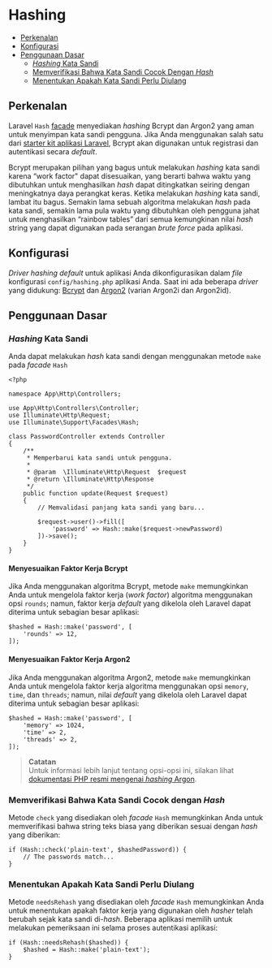 # Hashing

- [Perkenalan](#introduction)
- [Konfigurasi](#configuration)
- [Penggunaan Dasar](#basic-usage)
  - [_Hashing_ Kata Sandi](#hashing-passwords)
  - [Memverifikasi Bahwa Kata Sandi Cocok Dengan _Hash_](#verifying-that-a-password-matches-a-hash)
  - [Menentukan Apakah Kata Sandi Perlu Diulang](#determining-if-a-password-needs-to-be-rehashed)

<a name="introduction"></a>

## Perkenalan

Laravel `Hash` [facade](/docs/{{version}}/facades) menyediakan _hashing_ Bcrypt dan Argon2 yang aman untuk menyimpan kata sandi pengguna. Jika Anda menggunakan salah satu dari [starter kit aplikasi Laravel](/docs/{{version}}/starter-kits), Bcrypt akan digunakan untuk registrasi dan autentikasi secara _default_.

Bcrypt merupakan pilihan yang bagus untuk melakukan _hashing_ kata sandi karena “work factor" dapat disesuaikan, yang berarti bahwa waktu yang dibutuhkan untuk menghasilkan _hash_ dapat ditingkatkan seiring dengan meningkatnya daya perangkat keras. Ketika melakukan _hashing_ kata sandi, lambat itu bagus. Semakin lama sebuah algoritma melakukan _hash_ pada kata sandi, semakin lama pula waktu yang dibutuhkan oleh pengguna jahat untuk menghasilkan “rainbow tables” dari semua kemungkinan nilai _hash_ string yang dapat digunakan pada serangan _brute_ _force_ pada aplikasi.

<a name="configuration"></a>

## Konfigurasi

_Driver_ _hashing_ _default_ untuk aplikasi Anda dikonfigurasikan dalam _file_ konfigurasi `config/hashing.php` aplikasi Anda. Saat ini ada beberapa _driver_ yang didukung: [Bcrypt](https://en.wikipedia.org/wiki/Bcrypt) dan [Argon2](https://en.wikipedia.org/wiki/Argon2) (varian Argon2i dan Argon2id).

<a name="basic-usage"></a>

## Penggunaan Dasar

<a name="hashing-passwords"></a>

### _Hashing_ Kata Sandi

Anda dapat melakukan _hash_ kata sandi dengan menggunakan metode `make` pada _facade_ `Hash`

    <?php

    namespace App\Http\Controllers;

    use App\Http\Controllers\Controller;
    use Illuminate\Http\Request;
    use Illuminate\Support\Facades\Hash;

    class PasswordController extends Controller
    {
        /**
         * Memperbarui kata sandi untuk pengguna.
         *
         * @param  \Illuminate\Http\Request  $request
         * @return \Illuminate\Http\Response
         */
        public function update(Request $request)
        {
            // Memvalidasi panjang kata sandi yang baru...

            $request->user()->fill([
                'password' => Hash::make($request->newPassword)
            ])->save();
        }
    }

<a name="adjusting-the-bcrypt-work-factor"></a>

#### Menyesuaikan Faktor Kerja Bcrypt

Jika Anda menggunakan algoritma Bcrypt, metode `make` memungkinkan Anda untuk mengelola faktor kerja (_work factor_) algoritma menggunakan opsi `rounds`; namun, faktor kerja _default_ yang dikelola oleh Laravel dapat diterima untuk sebagian besar aplikasi:

    $hashed = Hash::make('password', [
        'rounds' => 12,
    ]);

<a name="adjusting-the-argon2-work-factor"></a>

#### Menyesuaikan Faktor Kerja Argon2

Jika Anda menggunakan algoritma Argon2, metode `make` memungkinkan Anda untuk mengelola faktor kerja algoritma menggunakan opsi `memory`, `time`, dan `threads`; namun, nilai _default_ yang dikelola oleh Laravel dapat diterima untuk sebagian besar aplikasi:

    $hashed = Hash::make('password', [
        'memory' => 1024,
        'time' => 2,
        'threads' => 2,
    ]);

> **Catatan**  
> Untuk informasi lebih lanjut tentang opsi-opsi ini, silakan lihat [dokumentasi PHP resmi mengenai _hashing_ Argon](https://secure.php.net/manual/en/function.password-hash.php).

<a name="verifying-that-a-password-matches-a-hash"></a>

### Memverifikasi Bahwa Kata Sandi Cocok dengan _Hash_

Metode `check` yang disediakan oleh _facade_ `Hash` memungkinkan Anda untuk memverifikasi bahwa string teks biasa yang diberikan sesuai dengan _hash_ yang diberikan:

    if (Hash::check('plain-text', $hashedPassword)) {
        // The passwords match...
    }

<a name="determining-if-a-password-needs-to-be-rehashed"></a>

### Menentukan Apakah Kata Sandi Perlu Diulang

Metode `needsRehash` yang disediakan oleh _facade_ `Hash` memungkinkan Anda untuk menentukan apakah faktor kerja yang digunakan oleh _hasher_ telah berubah sejak kata sandi di-_hash_. Beberapa aplikasi memilih untuk melakukan pemeriksaan ini selama proses autentikasi aplikasi:

    if (Hash::needsRehash($hashed)) {
        $hashed = Hash::make('plain-text');
    }
